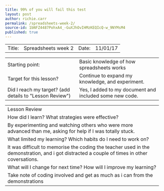 ```yaml
---
title: 99% of you will fail this test
layout: post
author: richie.carr
permalink: /spreadsheets-week-2/
source-id: 1bNFZ4487PohxA4_-GuXJhOvIHMzKEQIcQ-w_9NYMsM4
published: true
---
```

<table>
  <tr>
    <td>Title:  </td>
    <td>Spreadsheets week 2
</td>
    <td> Date:  </td>
    <td>11/01/17
</td>
  </tr>
</table>


<table>
  <tr>
    <td>Starting point:</td>
    <td>Basic knowledge of how spreadsheets works</td>
  </tr>
  <tr>
    <td>Target for this lesson?</td>
    <td>Continue to expand my knowledge, and experiment.</td>
  </tr>
  <tr>
    <td>Did I reach my target? 
(add details to "Lesson Review")</td>
    <td>Yes, I added to my document and included some new  code.</td>
  </tr>
</table>


<table>
  <tr>
    <td>Lesson Review</td>
  </tr>
  <tr>
    <td>How did I learn? What strategies were effective? </td>
  </tr>
  <tr>
    <td>By experimenting and watching others who were more advanced than me, asking for help if I was totally stuck.</td>
  </tr>
  <tr>
    <td>What limited my learning? Which habits do I need to work on? </td>
  </tr>
  <tr>
    <td>It was difficult to memorise the coding the teacher used in the demonstration, and i got distracted a couple of times in other coversations.</td>
  </tr>
  <tr>
    <td>What will I change for next time? How will I improve my learning?</td>
  </tr>
  <tr>
    <td>Take note of coding involved and get as much as i can from the demonstrations
</td>
  </tr>
</table>



